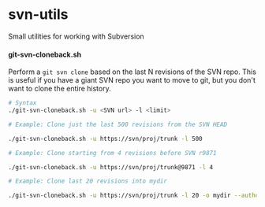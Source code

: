 # svn-utils
Small utilities for working with Subversion

#### git-svn-cloneback.sh
Perform a `git svn clone` based on the last N revisions of the SVN repo.  This is useful if you have a giant SVN repo you want to move to git, but you don't want to clone the entire history.
```bash    
# Syntax
./git-svn-cloneback.sh -u <SVN url> -l <limit>

# Example: Clone just the last 500 revisions from the SVN HEAD

./git-svn-cloneback.sh -u https://svn/proj/trunk -l 500

# Example: Clone starting from 4 revisions before SVN r9871

./git-svn-cloneback.sh -u https://svn/proj/trunk@9871 -l 4

# Example: Clone last 20 revisions into mydir

./git-svn-cloneback.sh -u https://svn/proj/trunk -l 20 -o mydir --authors-file=svn-auth.txt
```
